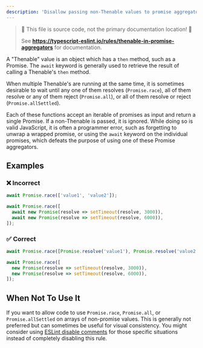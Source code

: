 ```yaml
---
description: 'Disallow passing non-Thenable values to promise aggregators.'
---
```


> 🛑 This file is source code, not the primary documentation location! 🛑
>
> See **https://typescript-eslint.io/rules/thenable-in-promise-aggregators** for documentation.

A "Thenable" value is an object which has a `then` method, such as a Promise.
The `await` keyword is generally used to retrieve the result of calling a Thenable's `then` method.

When multiple Thenable's are running at the same time, it is sometimes desirable to wait until any one of them resolves (`Promise.race`), all of them resolve or any of them reject (`Promise.all`), or all of them resolve or reject (`Promise.allSettled`).

Each of these functions accept an iterable of promises as input and return a single Promise.
If a non-Thenable is passed, it is ignored.
While doing so is valid JavaScript, it is often a programmer error, such as forgetting to unwrap a wrapped promise, or using the `await` keyword on the individual promises, which defeats the purpose of using one of these Promise aggregators.

## Examples

<!--tabs-->

### ❌ Incorrect

```ts
await Promise.race(['value1', 'value2']);

await Promise.race([
  await new Promise(resolve => setTimeout(resolve, 3000)),
  await new Promise(resolve => setTimeout(resolve, 6000)),
]);
```

### ✅ Correct

```ts
await Promise.race([Promise.resolve('value1'), Promise.resolve('value2')]);

await Promise.race([
  new Promise(resolve => setTimeout(resolve, 3000)),
  new Promise(resolve => setTimeout(resolve, 6000)),
]);
```

## When Not To Use It

If you want to allow code to use `Promise.race`, `Promise.all`, or `Promise.allSettled` on arrays of non-promise values.
This is generally not preferred but can sometimes be useful for visual consistency.
You might consider using [ESLint disable comments](https://eslint.org/docs/latest/use/configure/rules#using-configuration-comments-1) for those specific situations instead of completely disabling this rule.
